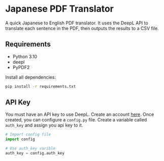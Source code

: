 # Japanese PDF Translator

A quick Japanese to English PDF translator. It uses the DeepL API to translate each sentence in the PDF, then outputs the results to a CSV file.

## Requirements
- Python 3.10
- deepl
- PyPDF2

Install all dependencies:

```cmd
pip install -r requirements.txt
```

## API Key
You must have an API key to use DeepL. Create an account [here](https://www.deepl.com/pro-api?cta=menu-pro-api). Once created, you can configure a `config.py` file. Create a variable called `auth_key` and assign you api key to it. 

```python
# Import config file
import config

# Use auth_key varible
auth_key = config.auth_key
```